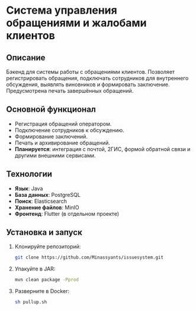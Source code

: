 # Система управления обращениями и жалобами клиентов

## Описание
Бэкенд для системы работы с обращениями клиентов. Позволяет регистрировать обращения, подключать сотрудников для внутреннего обсуждения, выявлять виновников и формировать заключение. Предусмотрена печать завершённых обращений.

## Основной функционал
- Регистрация обращений оператором.
- Подключение сотрудников к обсуждению.
- Формирование заключений.
- Печать и архивирование обращений.
- **Планируется**: интеграция с почтой, 2ГИС, формой обратной связи и другими внешними сервисами.

## Технологии
- **Язык**: Java
- **База данных**: PostgreSQL
- **Поиск**: Elasticsearch
- **Хранение файлов**: MinIO
- **Фронтенд**: Flutter (в отдельном проекте)
  
## Установка и запуск

1. Клонируйте репозиторий:
   ```bash
   git clone https://github.com/Minassyants/issuesystem.git
2. Упакуйте в JAR:
   ```bash
   mvn clean package -Pprod
3. Разверните в Docker:
   ```bash
   sh pullup.sh
